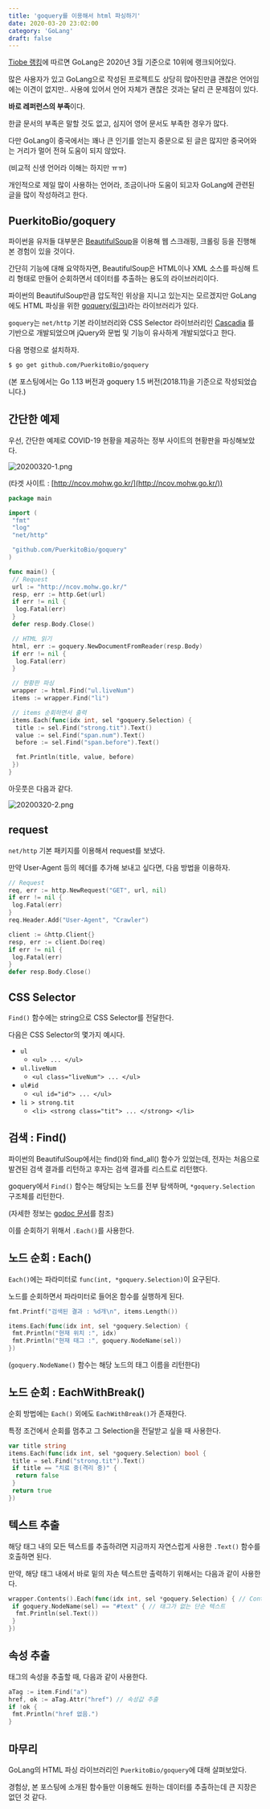 ```yaml
---
title: 'goquery를 이용해서 html 파싱하기'
date: 2020-03-20 23:02:00
category: 'GoLang'
draft: false
---
```

[Tiobe 랭킹](https://www.tiobe.com/tiobe-index/)에 따르면 GoLang은 2020년 3월 기준으로 10위에 랭크되어있다.

많은 사용자가 있고 GoLang으로 작성된 프로젝트도 상당히 많아진만큼 괜찮은 언어임에는 이견이 없지만.. 사용에 있어서 언어 자체가 괜찮은 것과는 달리 큰 문제점이 있다.

**바로 레퍼런스의 부족**이다.

한글 문서의 부족은 말할 것도 없고, 심지어 영어 문서도 부족한 경우가 많다.

다만 GoLang이 중국에서는 꽤나 큰 인기를 얻는지 중문으로 된 글은 많지만 중국어와는 거리가 멀어 전혀 도움이 되지 않았다.

(비교적 신생 언어라 이해는 하지만 ㅠㅠ)

개인적으로 제일 많이 사용하는 언어라, 조금이나마 도움이 되고자 GoLang에 관련된 글을 많이 작성하려고 한다.


## PuerkitoBio/goquery

파이썬을 유저들 대부분은 [BeautifulSoup](https://www.crummy.com/software/BeautifulSoup/)을 이용해 웹 스크래핑, 크롤링 등을 진행해본 경험이 있을 것이다.

간단히 기능에 대해 요약하자면, BeautifulSoup은 HTML이나 XML 소스를 파싱해 트리 형태로 만들어 순회하면서 데이터를 추출하는 용도의 라이브러리이다.

파이썬의 BeautifulSoup만큼 압도적인 위상을 지니고 있는지는 모르겠지만 GoLang에도 HTML 파싱을 위한 [goquery(링크)](https://github.com/PuerkitoBio/goquery)라는 라이브러리가 있다.

`goquery`는 `net/http` 기본 라이브러리와 CSS Selector 라이브러리인 [Cascadia](https://github.com/andybalholm/cascadia) 를 기반으로 개발되었으며 jQuery와 문법 및 기능이 유사하게 개발되었다고 한다.

다음 명령으로 설치하자.

~~~bash
$ go get github.com/PuerkitoBio/goquery
~~~

(본 포스팅에서는 Go 1.13 버전과 goquery 1.5 버전(2018.11)을 기준으로 작성되었습니다.)


## 간단한 예제

우선, 간단한 예제로 COVID-19 현황을 제공하는 정부 사이트의 현황판을 파싱해보았다.  

![20200320-1.png](../images/20200320-1.png)  

(타겟 사이트 : [http://ncov.mohw.go.kr/](http://ncov.mohw.go.kr/))

~~~go
package main

import (
 "fmt"
 "log"
 "net/http"

 "github.com/PuerkitoBio/goquery"
)

func main() {
 // Request
 url := "http://ncov.mohw.go.kr/"
 resp, err := http.Get(url)
 if err != nil {
  log.Fatal(err)
 }
 defer resp.Body.Close()

 // HTML 읽기
 html, err := goquery.NewDocumentFromReader(resp.Body)
 if err != nil {
  log.Fatal(err)
 }

 // 현황판 파싱
 wrapper := html.Find("ul.liveNum")
 items := wrapper.Find("li")

 // items 순회하면서 출력
 items.Each(func(idx int, sel *goquery.Selection) {
  title := sel.Find("strong.tit").Text()
  value := sel.Find("span.num").Text()
  before := sel.Find("span.before").Text()

  fmt.Println(title, value, before)
 })
}
~~~

아웃풋은 다음과 같다.

![20200320-2.png](../images/20200320-2.png)  


## request

`net/http` 기본 패키지를 이용해서 request를 보냈다.

만약 User-Agent 등의 헤더를 추가해 보내고 싶다면, 다음 방법을 이용하자.

~~~go
// Request
req, err := http.NewRequest("GET", url, nil)
if err != nil {
 log.Fatal(err)
}
req.Header.Add("User-Agent", "Crawler")

client := &http.Client{}
resp, err := client.Do(req)
if err != nil {
 log.Fatal(err)
}
defer resp.Body.Close()
~~~


## CSS Selector

`Find()` 함수에는 string으로 CSS Selector를 전달한다.

다음은 CSS Selector의 몇가지 예시다.

- `ul`
    - ```<ul> ... </ul>```
- `ul.liveNum`
    - ```<ul class="liveNum"> ... </ul>```
- `ul#id`
    - ```<ul id="id"> ... </ul>```
- `li > strong.tit`
    - ```<li> <strong class="tit"> ... </strong> </li>```


## 검색 : Find()

파이썬의 BeautifulSoup에서는 find()와 find_all() 함수가 있었는데, 전자는 처음으로 발견된 검색 결과를 리턴하고 후자는 검색 결과를 리스트로 리턴했다.

goquery에서 `Find()` 함수는 해당되는 노드를 전부 탐색하며, `*goquery.Selection` 구조체를 리턴한다.

(자세한 정보는 [godoc 문서](https://godoc.org/github.com/PuerkitoBio/goquery#Selection)를 참조)

이를 순회하기 위해서 `.Each()`를 사용한다.


## 노드 순회 : Each()

`Each()`에는 파라미터로 `func(int, *goquery.Selection)`이 요구된다.

노드를 순회하면서 파라미터로 들어온 함수를 실행하게 된다.

```go
fmt.Printf("검색된 결과 : %d개\n", items.Length())

items.Each(func(idx int, sel *goquery.Selection) {
 fmt.Println("현재 위치 :", idx)
 fmt.Println("현재 태그 :", goquery.NodeName(sel))
})
```

(`goquery.NodeName()` 함수는 해당 노드의 태그 이름을 리턴한다)


## 노드 순회 : EachWithBreak()

순회 방법에는 `Each()` 외에도 `EachWithBreak()`가 존재한다.

특정 조건에서 순회를 멈추고 그 Selection을 전달받고 싶을 때 사용한다.

```go
var title string
items.Each(func(idx int, sel *goquery.Selection) bool {
 title = sel.Find("strong.tit").Text()
 if title == "치료 중(격리 중)" {
  return false
 }
 return true
})
```


## 텍스트 추출

해당 태그 내의 모든 텍스트를 추출하려면 지금까지 자연스럽게 사용한 `.Text()` 함수를 호출하면 된다.

만약, 해당 태그 내에서 바로 밑의 자손 텍스트만 출력하기 위해서는 다음과 같이 사용한다.

```go
wrapper.Contents().Each(func(idx int, sel *goquery.Selection) { // Contents()는 바로 밑의 자손들
 if goquery.NodeName(sel) == "#text" { // 태그가 없는 단순 텍스트
  fmt.Println(sel.Text())
 }
})
```


## 속성 추출

태그의 속성을 추출할 때, 다음과 같이 사용한다.

```go
aTag := item.Find("a")
href, ok := aTag.Attr("href") // 속성값 추출
if !ok {
 fmt.Println("href 없음.")
}
```


## 마무리

GoLang의 HTML 파싱 라이브러리인 `PuerkitoBio/goquery`에 대해 살펴보았다.

경험상, 본 포스팅에 소개된 함수들만 이용해도 원하는 데이터를 추출하는데 큰 지장은 없던 것 같다.